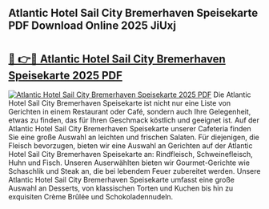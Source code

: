 ## Atlantic Hotel Sail City Bremerhaven Speisekarte PDF Download Online 2025 JiUxj

# <h2><a href="http://gcb9kh9.nevu.top/?p=Atlantic+Hotel+Sail+City+Bremerhaven+Speisekarte">🔗 👉🔴 Atlantic Hotel Sail City Bremerhaven Speisekarte 2025 PDF</a></h2>

[![Atlantic Hotel Sail City Bremerhaven Speisekarte 2025 PDF](https://i.imgur.com/dBaPXMq.png)](http://gcb9kh9.nevu.top/?p=Atlantic+Hotel+Sail+City+Bremerhaven+Speisekarte)
Die Atlantic Hotel Sail City Bremerhaven Speisekarte ist nicht nur eine Liste von Gerichten in einem Restaurant oder Café, sondern auch Ihre Gelegenheit, etwas zu finden, das für Ihren Geschmack köstlich und geeignet ist. Auf der Atlantic Hotel Sail City Bremerhaven Speisekarte unserer Cafeteria finden Sie eine große Auswahl an leichten und frischen Salaten. Für diejenigen, die Fleisch bevorzugen, bieten wir eine Auswahl an Gerichten auf der Atlantic Hotel Sail City Bremerhaven Speisekarte an: Rindfleisch, Schweinefleisch, Huhn und Fisch. Unseren Auserwählten bieten wir Gourmet-Gerichte wie Schaschlik und Steak an, die bei lebendem Feuer zubereitet werden. Unsere Atlantic Hotel Sail City Bremerhaven Speisekarte umfasst eine große Auswahl an Desserts, von klassischen Torten und Kuchen bis hin zu exquisiten Crème Brûlée und Schokoladennudeln.
